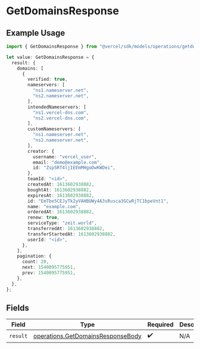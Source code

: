 # GetDomainsResponse

## Example Usage

```typescript
import { GetDomainsResponse } from "@vercel/sdk/models/operations/getdomains.js";

let value: GetDomainsResponse = {
  result: {
    domains: [
      {
        verified: true,
        nameservers: [
          "ns1.nameserver.net",
          "ns2.nameserver.net",
        ],
        intendedNameservers: [
          "ns1.vercel-dns.com",
          "ns2.vercel-dns.com",
        ],
        customNameservers: [
          "ns1.nameserver.net",
          "ns2.nameserver.net",
        ],
        creator: {
          username: "vercel_user",
          email: "demo@example.com",
          id: "ZspSRT4ljIEEmMHgoDwKWDei",
        },
        teamId: "<id>",
        createdAt: 1613602938882,
        boughtAt: 1613602938882,
        expiresAt: 1613602938882,
        id: "EmTbe5CEJyTk2yVAHBUWy4A3sRusca3GCwRjTC1bpeVnt1",
        name: "example.com",
        orderedAt: 1613602938882,
        renew: true,
        serviceType: "zeit.world",
        transferredAt: 1613602938882,
        transferStartedAt: 1613602938882,
        userId: "<id>",
      },
    ],
    pagination: {
      count: 20,
      next: 1540095775951,
      prev: 1540095775951,
    },
  },
};
```

## Fields

| Field                                                                                  | Type                                                                                   | Required                                                                               | Description                                                                            |
| -------------------------------------------------------------------------------------- | -------------------------------------------------------------------------------------- | -------------------------------------------------------------------------------------- | -------------------------------------------------------------------------------------- |
| `result`                                                                               | [operations.GetDomainsResponseBody](../../models/operations/getdomainsresponsebody.md) | :heavy_check_mark:                                                                     | N/A                                                                                    |